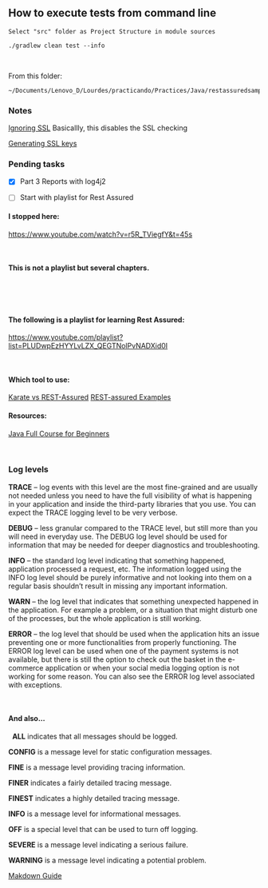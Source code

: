 ## How to execute tests from command line ##
```
Select "src" folder as Project Structure in module sources

./gradlew clean test --info
```
&nbsp;

From this folder:
```
~/Documents/Lenovo_D/Lourdes/practicando/Practices/Java/restassuredsample
```

### Notes ###

[Ignoring SSL](https://stackoverflow.com/questions/36352033/how-to-make-https-get-call-with-certificate-in-rest-assured-java)
  Basicallly, this disables the SSL checking

  
[Generating SSL keys](https://hatchjs.com/rest-assured-ssl-config-example/)

### Pending tasks ###
- [x] Part 3 Reports with log4j2
- [ ] Start with playlist for Rest Assured


#### I stopped here: #### 
https://www.youtube.com/watch?v=r5R_TViegfY&t=45s

&nbsp;


#### This is not a playlist but several chapters. ####
&nbsp;


&nbsp;
#### The following is a playlist for learning Rest Assured: ####
https://www.youtube.com/playlist?list=PLUDwpEzHYYLvLZX_QEGTNolPvNADXid0I


&nbsp;
#### Which tool to use: ####
[Karate vs REST-Assured](https://gorillalogic.com/blog/karate-vs-rest-assured-comparing-powerful-api-testing-frameworks#Why%20We%20Need%20API%20Testing)
[REST-assured Examples](https://devqa.io/rest-assured-api-requests-examples/)

#### Resources: ####
[Java Full Course for Beginners](https://www.youtube.com/playlist?list=PLUDwpEzHYYLt8jYba459LEYrzlUKINCrk)

&nbsp;
### Log levels ###

**TRACE** – log events with this level are the most fine-grained and are usually not needed unless you need to have the full visibility of what is happening in your application and inside the third-party libraries that you use. You can expect the TRACE logging level to be very verbose.

**DEBUG** – less granular compared to the TRACE level, but still more than you will need in everyday use. The DEBUG log level should be used for information that may be needed for deeper diagnostics and troubleshooting.

**INFO** – the standard log level indicating that something happened, application processed a request, etc. The information logged using the INFO log level should be purely informative and not looking into them on a regular basis shouldn’t result in missing any important information.

**WARN** – the log level that indicates that something unexpected happened in the application. For example a problem, or a situation that might disturb one of the processes, but the whole application is still working.

**ERROR** – the log level that should be used when the application hits an issue preventing one or more functionalities from properly functioning. The ERROR log level can be used when one of the payment systems is not available, but there is still the option to check out the basket in the e-commerce application or when your social media logging option is not working for some reason. You can also see the ERROR log level associated with exceptions.

&nbsp;
#### And also... ####
&nbsp;
**ALL** indicates that all messages should be logged.

**CONFIG** is a message level for static configuration messages.

**FINE** is a message level providing tracing information.

**FINER** indicates a fairly detailed tracing message.

**FINEST** indicates a highly detailed tracing message.

**INFO** is a message level for informational messages.

**OFF** is a special level that can be used to turn off logging.

**SEVERE** is a message level indicating a serious failure.

**WARNING** is a message level indicating a potential problem.



[Makdown Guide](https://www.markdownguide.org/basic-syntax)
